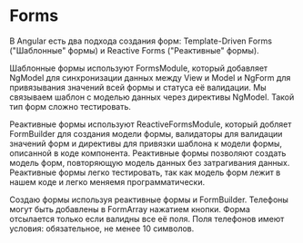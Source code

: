 # Forms

В Angular есть два подхода создания форм: Template-Driven Forms ("Шаблонные" формы) и Reactive Forms ("Реактивные" формы).

Шаблонные формы используют FormsModule, который добавляет NgModel для синхронизации данных между View и Model и
NgForm для привязывания значений всей формы и статуса её валидации. Мы связываем шаблон с моделью данных через
директивы NgModel. Такой тип форм сложно тестировать.

Реактивные формы используют ReactiveFormsModule, который добляет FormBuilder для создания модели формы, валидаторы для
валидации значений форм и директивы для привязки шаблона к модели формы, описанной в коде компонента.
Реактивные формы позволяют создать модель форм, повторяющую модель данных без затрагивания данных.
Реактивные формы легко тестировать, так как модель форм лежит в нашем коде и легко меняемя программатически.


Создаю формы используя реактивные формы и FormBuilder. Телефоны могут быть добавлены в FormArray нажатием кнопки.
Форма отсылается только если валидны все её поля. Поля телефонов имеют условия: обязательное, не менее 10 символов.
